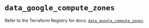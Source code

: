 # `data_google_compute_zones`

Refer to the Terraform Registry for docs: [`data_google_compute_zones`](https://registry.terraform.io/providers/hashicorp/google/5.29.0/docs/data-sources/compute_zones).
